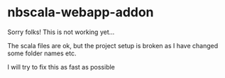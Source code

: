 nbscala-webapp-addon
====================

Sorry folks! This is not working yet...

The scala files are ok, but the project setup is broken as I have changed some folder names etc.

I will try to fix this as fast as possible
